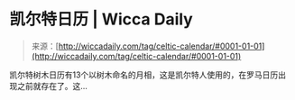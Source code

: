 <!--yml

分类：未分类

日期：2024年06月12日 18:25:25

-->

# 凯尔特日历 | Wicca Daily

> 来源：[http://wiccadaily.com/tag/celtic-calendar/#0001-01-01](http://wiccadaily.com/tag/celtic-calendar/#0001-01-01)

凯尔特树木日历有13个以树木命名的月相，这是凯尔特人使用的，在罗马日历出现之前就存在了。这...
